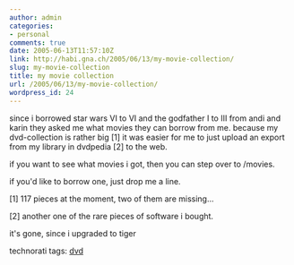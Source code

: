 ```yaml
---
author: admin
categories:
- personal
comments: true
date: 2005-06-13T11:57:10Z
link: http://habi.gna.ch/2005/06/13/my-movie-collection/
slug: my-movie-collection
title: my movie collection
url: /2005/06/13/my-movie-collection/
wordpress_id: 24
---
```


since i borrowed star wars VI to VI and the godfather I to III from andi and karin they asked me what movies they can borrow from me. because my dvd-collection is rather big [1] it was easier for me to just upload an export from my library in dvdpedia [2] to the web.
  
if you want to see what movies i got, then you can step over to /movies.
  
if you'd like to borrow one, just drop me a line.
  

  
[1] 117 pieces at the moment, two of them are missing...
  
[2] another one of the rare pieces of software i bought.
  

  
it's gone, since i upgraded to tiger





technorati tags: [dvd](http://www.technorati.com/tag/dvd)
